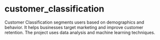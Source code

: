 # customer_classification
 Customer Classification segments users based on demographics and behavior. It helps businesses target marketing and improve customer retention. The project uses data analysis and machine learning techniques.
